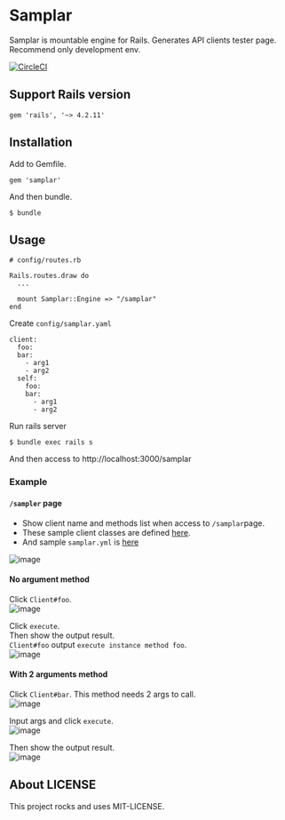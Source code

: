# Samplar
Samplar is mountable engine for Rails. Generates API clients tester page.  
Recommend only development env.

[![CircleCI](https://circleci.com/gh/litencatt/samplar.svg?style=svg)](https://circleci.com/gh/litencatt/samplar)

## Support Rails version
```
gem 'rails', '~> 4.2.11'
```

## Installation
Add to Gemfile.
```
gem 'samplar'
```
And then bundle.
```
$ bundle
```

## Usage
```
# config/routes.rb

Rails.routes.draw do
  ...

  mount Samplar::Engine => "/samplar"
end
```

Create `config/samplar.yaml`
```
client:
  foo:
  bar:
    - arg1
    - arg2
  self:
    foo:
    bar:
      - arg1
      - arg2
```

Run rails server
```
$ bundle exec rails s
```

And then access to http://localhost:3000/samplar

### Example
#### `/sampler` page
- Show client name and methods list when access to `/samplar`page.
- These sample client classes are defined [here](https://github.com/litencatt/samplar/blob/master/spec/dummy/config/initializers/samplar.rb).
- And sample `samplar.yml` is [here](https://github.com/litencatt/samplar/blob/master/spec/dummy/config/samplar.yml)

![image](https://user-images.githubusercontent.com/17349045/52520021-9572cc80-2ca7-11e9-94f6-0e19563e0c6f.png)

#### No argument method 
Click `Client#foo`.  
![image](https://user-images.githubusercontent.com/17349045/52520129-46c63200-2ca9-11e9-9502-b8d17f4ee212.png)

Click `execute`.  
Then show the output result.  
`Client#foo` output `execute instance method foo`.  
![image](https://user-images.githubusercontent.com/17349045/52520025-a7ed0600-2ca7-11e9-8cf2-88cc1cf3b176.png)

#### With 2 arguments method 
Click `Client#bar`. This method needs 2 args to call.  
![image](https://user-images.githubusercontent.com/17349045/52520027-afacaa80-2ca7-11e9-8a48-b4e9556140de.png)

Input args and click `execute`.  
![image](https://user-images.githubusercontent.com/17349045/52520031-b9361280-2ca7-11e9-97dc-9e5b4251fc42.png)

Then show the output result.  
![image](https://user-images.githubusercontent.com/17349045/52520033-bd623000-2ca7-11e9-9483-1a5db99f8b73.png)

## About LICENSE
This project rocks and uses MIT-LICENSE.
